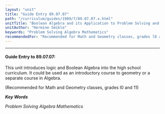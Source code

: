 ```yaml
---
layout: "unit"
title: "Guide Entry 89.07.07"
path: "/curriculum/guides/1989/7/89.07.07.x.html"
unitTitle: "Boolean Algebra and its Application to Problem Solving and Logic Circuits"
unitAuthor: "Hermine Smikle"
keywords: "Problem Solving Algebra Mathematics"
recommendedFor: "Recommended for Math and Geometry classes, grades l0 and 11"
---
```

<body>
<hr/>
<h4>
Guide Entry to 89.07.07:
</h4>
This unit introduces logic and Boolean Algebra into the high school curriculum. It could be used as an introductory course to geometry or a separate course in Algebra.
<p>
(Recommended for Math and Geometry classes, grades l0 and 11)
</p>
<p>
<b>
<i>
Key Words
</i>
</b>
<br/>
</p>
<p>
<i>
Problem Solving Algebra Mathematics
</i>
</p>
</body>